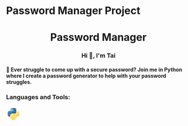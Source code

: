 # Password Manager Project
<h1 align="center"> Password Manager </h1>
<h3 align="center">Hi 👋, I'm Tai</h3>

<h4 align="left"> 🌱 Ever struggle to come up with a secure password? Join me in Python where I create a password generator to help with your password struggles. </h4>
<p align="left">
</p>

<h3 align="left">Languages and Tools:</h3>
<p align="left">  <a href="https://www.python.org" target="_blank" rel="noreferrer"> <img src="https://raw.githubusercontent.com/devicons/devicon/master/icons/python/python-original.svg" alt="python" width="40" height="40"/> </a> </p>
